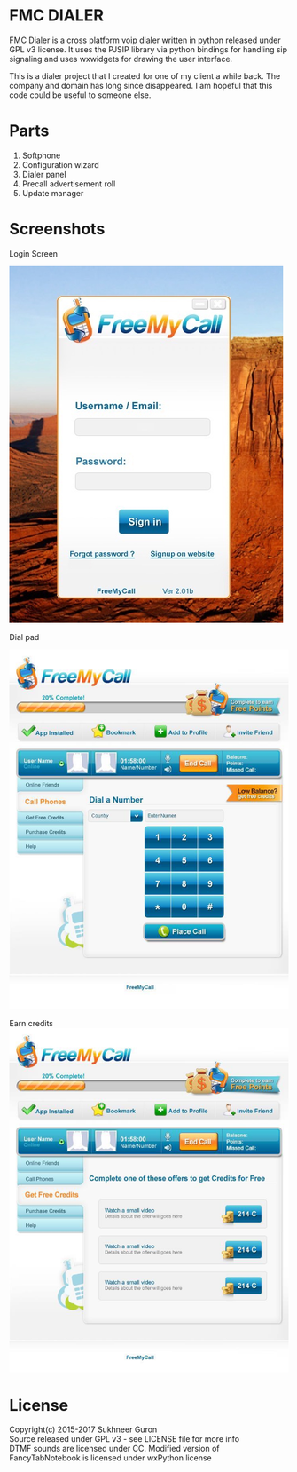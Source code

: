 
FMC DIALER
==========

FMC Dialer is a cross platform voip dialer written in python released under GPL v3 license. It uses the PJSIP library via python bindings for handling sip signaling and uses wxwidgets for drawing the user interface.

This is a dialer project that I created for one of my client a while back. The company and domain has long since disappeared. I am hopeful that this code could be useful to someone else.

Parts
======
1. Softphone
2. Configuration wizard
3. Dialer panel
4. Precall advertisement roll
5. Update manager

Screenshots
===========

Login Screen

![Login screen image](/docs/login.jpg?raw=true)

Dial pad

![Dialpad](/docs/dial.jpg?raw=true)

Earn credits
![Earn credits](/docs/freecredits.jpg?raw=true)

License
=======
Copyright(c) 2015-2017 Sukhneer Guron<br>
Source released under GPL v3 - see LICENSE file for more info<br>
DTMF sounds are licensed under CC. Modified version of FancyTabNotebook is licensed under wxPython license



